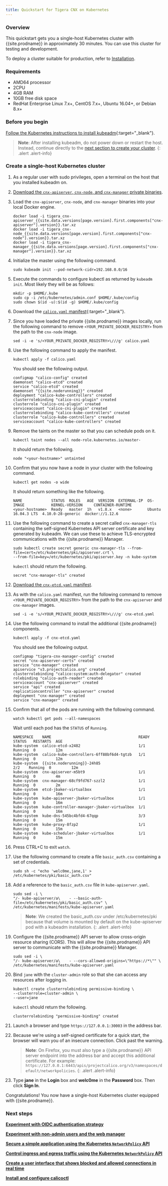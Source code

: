 ```yaml
---
title: Quickstart for Tigera CNX on Kubernetes
---
```



### Overview

This quickstart gets you a single-host Kubernetes cluster with {{site.prodname}}
in approximately 30 minutes. You can use this cluster for testing and development.

To deploy a cluster suitable for production, refer to [Installation](/{{page.version}}/getting-started/kubernetes/installation/).


### Requirements

- AMD64 processor
- 2CPU
- 4GB RAM
- 10GB free disk space
- RedHat Enterprise Linux 7.x+, CentOS 7.x+, Ubuntu 16.04+, or Debian 8.x+


### Before you begin

[Follow the Kubernetes instructions to install kubeadm](https://kubernetes.io/docs/setup/independent/install-kubeadm/){:target="_blank"}.

> **Note**: After installing kubeadm, do not power down or restart
the host. Instead, continue directly to the
[next section to create your cluster](#create-a-single-host-kubernetes-cluster).
{: .alert .alert-info}


### Create a single-host Kubernetes cluster

1. As a regular user with sudo privileges, open a terminal on the host that
   you installed kubeadm on.

1. [Download the `cnx-apiserver`, `cnx-node`, and `cnx-manager` private binaries](/{{page.version}}/getting-started/).

1. Load the `cnx-apiserver`, `cnx-node`, and `cnx-manager` binaries into your
   local Docker engine.

   ```
   docker load -i tigera_cnx-apiserver_{{site.data.versions[page.version].first.components["cnx-apiserver"].version}}.tar.xz
   docker load -i tigera_cnx-node_{{site.data.versions[page.version].first.components["cnx-node"].version}}.tar.xz
   docker load -i tigera_cnx-manager_{{site.data.versions[page.version].first.components["cnx-manager"].version}}.tar.xz
   ```

1. Initialize the master using the following command.

   ```
   sudo kubeadm init --pod-network-cidr=192.168.0.0/16
   ```

1. Execute the commands to configure kubectl as returned by
   `kubeadm init`. Most likely they will be as follows:
   
   ```
   mkdir -p $HOME/.kube
   sudo cp -i /etc/kubernetes/admin.conf $HOME/.kube/config
   sudo chown $(id -u):$(id -g) $HOME/.kube/config
   ```

1. Download the [`calico.yaml` manifest](/{{page.version}}/getting-started/kubernetes/installation/hosted/kubeadm/1.7/calico.yaml){:target="_blank"}.

1. Since you have loaded the private {{site.prodname}} images locally, run the following command to remove `<YOUR_PRIVATE_DOCKER_REGISTRY>` from the path to the `cnx-node` image.

   ```
   sed -i -e 's/<YOUR_PRIVATE_DOCKER_REGISTRY>\///g' calico.yaml
   ```

1. Use the following command to apply the manifest.

   ```
   kubectl apply -f calico.yaml
   ```

   You should see the following output.

   ```
   configmap "calico-config" created
   daemonset "calico-etcd" created
   service "calico-etcd" created
   daemonset "{{site.noderunning}}" created
   deployment "calico-kube-controllers" created
   clusterrolebinding "calico-cni-plugin" created
   clusterrole "calico-cni-plugin" created
   serviceaccount "calico-cni-plugin" created
   clusterrolebinding "calico-kube-controllers" created
   clusterrole "calico-kube-controllers" created
   serviceaccount "calico-kube-controllers" created
   ```

1. Remove the taints on the master so that you can schedule pods
   on it.

   ```
   kubectl taint nodes --all node-role.kubernetes.io/master-
   ```

   It should return the following.

   ```
   node "<your-hostname>" untainted
   ```

1. Confirm that you now have a node in your cluster with the 
   following command.
   
   ```
   kubectl get nodes -o wide
   ```
   
   It should return something like the following.
   
   ```
   NAME             STATUS  ROLES   AGE  VERSION  EXTERNAL-IP  OS-IMAGE            KERNEL-VERSION     CONTAINER-RUNTIME
   <your-hostname>  Ready   master  1h   v1.8.x   <none>       Ubuntu 16.04.3 LTS  4.10.0-28-generic  docker://1.12.6
   ```
   
1. Use the following command to create a secret called `cnx-manager-tls` 
   containing the self-signed Kubernetes API server certificate and key 
   generated by kubeadm. We can use these to achieve TLS-encrypted 
   communications with the {{site.prodname}} Manager.

   ```
   sudo kubectl create secret generic cnx-manager-tls --from-file=cert=/etc/kubernetes/pki/apiserver.crt \
   --from-file=key=/etc/kubernetes/pki/apiserver.key -n kube-system
   ```
   
   `kubectl` should return the following.
   
   ```
   secret "cnx-manager-tls" created
   ```

1. [Download the `cnx-etcd.yaml` manifest](/{{page.version}}/getting-started/kubernetes/installation/hosted/essentials/1.7/cnx-etcd.yaml).

1. As with the `calico.yaml` manifest, run the following command to remove `<YOUR_PRIVATE_DOCKER_REGISTRY>` from the path to the `cnx-apiserver` and `cnx-manager` images.

   ```
   sed -i -e 's/<YOUR_PRIVATE_DOCKER_REGISTRY>\///g' cnx-etcd.yaml
   ```

1. Use the following command to install the additional {{site.prodname}} components.

   ```
   kubectl apply -f cnx-etcd.yaml
   ```

   You should see the following output.

   ```
   configmap "tigera-cnx-manager-config" created
   secret "cnx-apiserver-certs" created
   service "cnx-manager" created
   apiservice "v3.projectcalico.org" created
   clusterrolebinding "calico:system:auth-delegator" created
   rolebinding "calico-auth-reader" created
   serviceaccount "cnx-apiserver" created
   service "api" created   
   replicationcontroller "cnx-apiserver" created
   deployment "cnx-manager" created
   service "cnx-manager" created
   ```

1. Confirm that all of the pods are running with the following command.

   ```
   watch kubectl get pods --all-namespaces
   ```
   
   Wait until each pod has the `STATUS` of `Running`.

   ```
   NAMESPACE    NAME                                       READY  STATUS   RESTARTS  AGE
   kube-system  calico-etcd-x2482                          1/1    Running  0         12m
   kube-system  calico-kube-controllers-6ff88bf6d4-tgtzb   1/1    Running  0         12m
   kube-system  {{site.noderunning}}-24h85                             2/2    Running  0         12m
   kube-system  cnx-apiserver-m5bt9                        1/1    Running  0         4m
   kube-system  cnx-manager-68cf9fd767-szzl2               1/1    Running  0         2m
   kube-system  etcd-jbaker-virtualbox                     1/1    Running  0         16m
   kube-system  kube-apiserver-jbaker-virtualbox           1/1    Running  0         16m
   kube-system  kube-controller-manager-jbaker-virtualbox  1/1    Running  0         16m
   kube-system  kube-dns-545bc4bfd4-67qqp                  3/3    Running  0         15m
   kube-system  kube-proxy-8fzp2                           1/1    Running  0         15m
   kube-system  kube-scheduler-jbaker-virtualbox           1/1    Running  0         15m
   ```

1. Press CTRL+C to exit `watch`.

1. Use the following command to create a file `basic_auth.csv` containing
   a set of credentials.

   ```
   sudo sh -c "echo 'welc0me,jane,1' > /etc/kubernetes/pki/basic_auth.csv"
   ```
   
1. Add a reference to the `basic_auth.csv` file in `kube-apiserver.yaml`.
   
   ```
   sudo sed -i \
   "/- kube-apiserver/a\    - --basic-auth-file=/etc/kubernetes/pki/basic_auth.csv" \
   /etc/kubernetes/manifests/kube-apiserver.yaml
   ```

   > **Note**: We created the basic_auth.csv under /etc/kubernetes/pki because that volume is 
   mounted by default on the kube-apiserver pod with a kubeadm installation.
   {: .alert .alert-info}

1. Configure the {{site.prodname}} API server to allow
   cross-origin resource sharing (CORS). This will allow the {{site.prodname}} API 
   server to communicate with the {{site.prodname}} Manager.

   ```
   sudo sed -i \
   "/- kube-apiserver/a\    - --cors-allowed-origins=\"https://*\"" \
   /etc/kubernetes/manifests/kube-apiserver.yaml
   ```

1. Bind `jane` with the `cluster-admin` role so that she can access any 
   resources after logging in.

   ```
   kubectl create clusterrolebinding permissive-binding \
   --clusterrole=cluster-admin \
   --user=jane
   ```
   
   `kubectl` should return the following.
   
   ```
   clusterrolebinding "permissive-binding" created
   ```

1. Launch a browser and type `https://127.0.0.1:30003` in the address bar.

1. Because we're using a self-signed certificate for a quick start, the
   browser will warn you of an insecure connection. Click past the warning.
   
   > **Note**: On Firefox, you must also type a {{site.prodname}} API server endpoint 
   into the address bar and accept this additional certificate. For example:
   `https://127.0.0.1:6443/apis/projectcalico.org/v3/namespaces/default/networkpolicies`.
   {: .alert .alert-info}
   
1. Type **jane** in the **Login** box and **welc0me** in the **Password** box. 
   Then click **Sign In**.

Congratulations! You now have a single-host Kubernetes cluster
equipped with {{site.prodname}}.

### Next steps
**[Experiment with OIDC authentication strategy](/{{page.version}}/reference/essentials/authentication)**

**[Experiment with non-admin users and the web manager](/{{page.version}}/reference/essentials/non-admin-workflows)**

**[Secure a simple application using the Kubernetes `NetworkPolicy` API](tutorials/simple-policy)**

**[Control ingress and egress traffic using the Kubernetes `NetworkPolicy` API](tutorials/advanced-policy)**

**[Create a user interface that shows blocked and allowed connections in real time](tutorials/stars-policy/)**

**[Install and configure calicoctl](/{{page.version}}/usage/calicoctl/install)**
